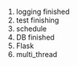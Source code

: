 1. logging   finished
2. test      finishing
3. schedule
4. DB	     finished
5. Flask
6. multi_thread
